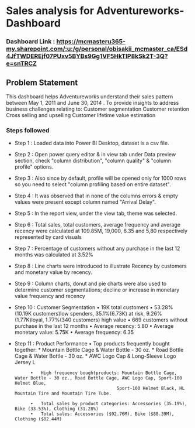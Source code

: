 # Sales analysis for Adventureworks-Dashboard

### Dashboard Link : https://mcmasteru365-my.sharepoint.com/:u:/g/personal/obisakii_mcmaster_ca/ESd4JfTWDEREjf07PUxv5BYBs9Gg1VF5HkTlP8kSk2T-3Q?e=snTRCZ

## Problem Statement

This dashboard helps Adventureworks understand their sales pattern between May 1, 2011 and June 30, 2014 . To provide insights to address business challenges relating to:
Customer segmentation
Customer retention
Cross selling and upselling
Customer lifetime value estimation

### Steps followed 

- Step 1 : Loaded data into Power BI Desktop, dataset is a csv file.
- Step 2 : Open power query editor & in view tab under Data preview section, check "column distribution", "column quality" & "column profile" options.
- Step 3 : Also since by default, profile will be opened only for 1000 rows so you need to select "column profiling based on entire dataset".
- Step 4 : It was observed that in none of the columns errors & empty values were present except column named "Arrival Delay".
- Step 5 : In the report view, under the view tab, theme was selected.
- Step 6 : Total sales, total customers, average frequency and average recency were calculated at 109.85M, 19,000, 6.35 and 5,80 respectively represented by card visuals 
- Step 7 : Percentage of customers without any purchase in the last 12 months was calculated at 3.52% 
- Step 8 : Line charts were introduced to illustrate Recency by customers and  monetary value by recency.
- Step 9 : Column charts, donut and pie charts were also used to determine customer segmentations; decline or increase in monetary value frequency and recency 
- Step 10 :  Customer Segmentation
                    •	19K total customers
                    •	53.28% (10.19K customers)low spenders, 35.1%(6.73K) at risk, 9.26% (1.77K)loyal, 1.77%(340 customers) high value
                    •	669 customers without purchase in the last 12 months
                    •	Average recency: 5.80
                    •	Average monetary value: 5.75K
                    •	Average frequency: 6.35

- Step 11 : Product Performance
            •	Top products frequently bought together: 
                 * Mountain Bottle Cage & Water Bottle - 30 oz.
                 * Road Bottle Cage & Water Bottle - 30 oz.
                 * AWC Logo Cap & Long-Sleeve Logo Jersey L
 
            •	High frequency boughtproducts: Mountain Bottle Cage, Water Bottle - 30 oz., Road Bottle Cage, AWC Logo Cap, Sport-100 Helmet Blue, 
                                             Sport-100 Helmet Black, HL Mountain Tire and Mountain Tire Tube.
 
            •	Total sales by product categories: Accessories (35.19%), Bike (33.53%), Clothing (31.28%)
            •	Total sales: Accessories ($92.76M), Bike ($88.39M), Clothing ($82.44M)
